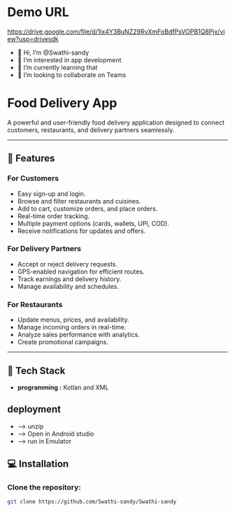 # Demo URL
https://drive.google.com/file/d/1ix4Y3BuNZ29RvXmFoBdfPsVOPB1Q8Pjx/view?usp=drivesdk
- 👋 Hi, I’m @Swathi-sandy
- 👀 I’m interested in app development 
- 🌱 I’m currently learning that 
- 💞️ I’m looking to collaborate on Teams

# Food Delivery App

A powerful and user-friendly food delivery application designed to connect customers, restaurants, and delivery partners seamlessly.

---

## 🚀 Features

### **For Customers**
- Easy sign-up and login.
- Browse and filter restaurants and cuisines.
- Add to cart, customize orders, and place orders.
- Real-time order tracking.
- Multiple payment options (cards, wallets, UPI, COD).
- Receive notifications for updates and offers.

### **For Delivery Partners**
- Accept or reject delivery requests.
- GPS-enabled navigation for efficient routes.
- Track earnings and delivery history.
- Manage availability and schedules.

### **For Restaurants**
- Update menus, prices, and availability.
- Manage incoming orders in real-time.
- Analyze sales performance with analytics.
- Create promotional campaigns.

---

## 📱 Tech Stack

- **programming :** Kotlan and XML
 
## deployment 
- --> unzip
- --> Open in Android studio
- --> run in Emulator 

## 💻 Installation

### Clone the repository:
```bash
git clone https://github.com/Swathi-sandy/Swathi-sandy

